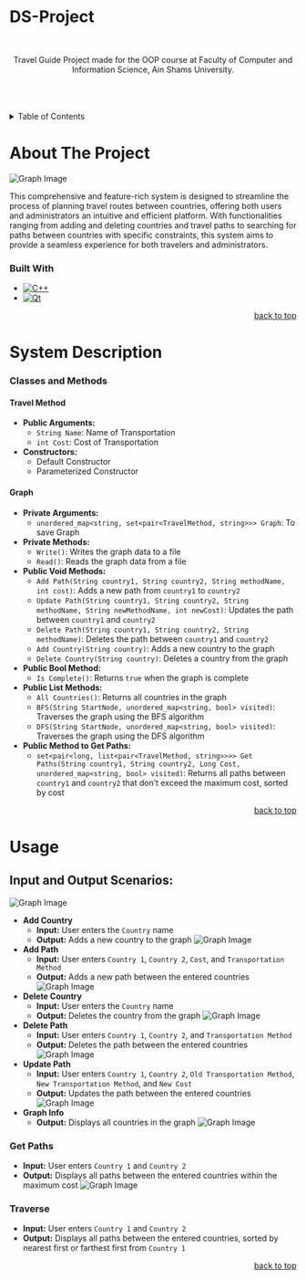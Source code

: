 # DS-Project

<a name="readme-top"></a>
<br />
<div align="center">
  <p align="center">
    Travel Guide Project made for the OOP course at Faculty of Computer and Information Science, Ain Shams University.
    <br />
    <br />
    <br />
    <br />
  </p>
</div>

<details>
  <summary>Table of Contents</summary>
  <ol>
    <li>
      <a href="#about-the-project">About The Project</a>
    </li>
    <li>
      <a href="#system-description">System Description</a>
      <ul>
        <li><a href="#classes-and-methods">Classes and Methods</a></li>
      </ul>
    </li>
    <li><a href="#usage">Usage</a></li>
  </ol>
</details>

# About The Project

![Graph Image](Main_window.png)

This comprehensive and feature-rich system is designed to streamline the process of planning travel routes between countries, offering both users and administrators an intuitive and efficient platform. With functionalities ranging from adding and deleting countries and travel paths to searching for paths between countries with specific constraints, this system aims to provide a seamless experience for both travelers and administrators.

### Built With

* [![C++][C++.js]][C++-url]
* [![Qt][Qt.js]][Qt-url]

<p align="right"><a href="#readme-top">back to top</a></p>

# System Description

### Classes and Methods

#### Travel Method
- **Public Arguments:**
  - `String Name`: Name of Transportation
  - `int Cost`: Cost of Transportation
- **Constructors:**
  - Default Constructor
  - Parameterized Constructor

#### Graph
- **Private Arguments:**
  - `unordered_map<string, set<pair<TravelMethod, string>>> Graph`: To save Graph
- **Private Methods:**
  - `Write()`: Writes the graph data to a file
  - `Read()`: Reads the graph data from a file
- **Public Void Methods:**
  - `Add Path(String country1, String country2, String methodName, int cost)`: Adds a new path from `country1` to `country2`
  - `Update Path(String country1, String country2, String methodName, String newMethodName, int newCost)`: Updates the path between `country1` and `country2`
  - `Delete Path(String country1, String country2, String methodName)`: Deletes the path between `country1` and `country2`
  - `Add Country(String country)`: Adds a new country to the graph
  - `Delete Country(String country)`: Deletes a country from the graph
- **Public Bool Method:**
  - `Is Complete()`: Returns `true` when the graph is complete
- **Public List<String> Methods:**
  - `All Countries()`: Returns all countries in the graph
  - `BFS(String StartNode, unordered_map<string, bool> visited)`: Traverses the graph using the BFS algorithm
  - `DFS(String StartNode, unordered_map<string, bool> visited)`: Traverses the graph using the DFS algorithm
- **Public Method to Get Paths:**
  - `set<pair<long, list<pair<TravelMethod, string>>>> Get Paths(String country1, String country2, Long Cost, unordered_map<string, bool> visited)`: Returns all paths between `country1` and `country2` that don’t exceed the maximum cost, sorted by cost

<p align="right"><a href="#readme-top">back to top</a></p>

# Usage

## Input and Output Scenarios:
![Graph Image](Add_country.png)
  * **Add Country**
     * **Input:** User enters the `Country` name
     * **Output:** Adds a new country to the graph
![Graph Image](Add_path.png)
  * **Add Path**
     * **Input:** User enters `Country 1`, `Country 2`, `Cost`, and `Transportation Method`
     * **Output:** Adds a new path between the entered countries
![Graph Image](Delete_country.png)
  * **Delete Country**
     * **Input:** User enters the `Country` name
     * **Output:** Deletes the country from the graph
![Graph Image](Delete_path.png)
 * **Delete Path**
    * **Input:** User enters `Country 1`, `Country 2`, and `Transportation Method`
    * **Output:** Deletes the path between the entered countries
![Graph Image](Update_path.png)
 * **Update Path**
    * **Input:** User enters `Country 1`, `Country 2`, `Old Transportation Method`, `New Transportation Method`, and `New Cost`
    * **Output:** Updates the path between the entered countries
![Graph Image](Graph_info.png)
 * **Graph Info**
    * **Output:** Displays all countries in the graph
![Graph Image](Get_paths.png)
  ### Get Paths
  * **Input:** User enters `Country 1` and `Country 2`
  * **Output:** Displays all paths between the entered countries within the maximum cost
   ![Graph Image](Map_traverse.png)
  ### Traverse
  * **Input:** User enters `Country 1` and `Country 2`
  * **Output:** Displays all paths between the entered countries, sorted by nearest first or farthest first from `Country 1`

<p align="right"><a href="#readme-top">back to top</a></p>

<!-- MARKDOWN LINKS & IMAGES -->
<!-- https://www.markdownguide.org/basic-syntax/#reference-style-links -->
[C++.js]: https://img.shields.io/badge/C++-00599C?style=for-the-badge&logo=c%2B%2B&logoColor=white
[C++-url]: https://www.cplusplus.com/
[Qt.js]: https://img.shields.io/badge/Qt-41CD52?style=for-the-badge&logo=Qt&logoColor=white
[Qt-url]: https://www.qt.io/
